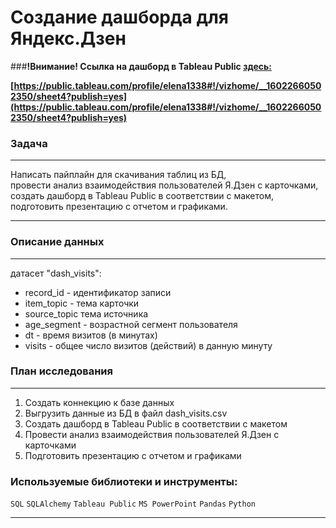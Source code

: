 # Создание дашборда для Яндекс.Дзен


###**!Внимание!  Ссылка на дашборд в Tableau Public [здесь:](https://public.tableau.com/profile/elena1338#!/vizhome/__16022660502350/sheet4?publish=yes)**

**[https://public.tableau.com/profile/elena1338#!/vizhome/__16022660502350/sheet4?publish=yes](https://public.tableau.com/profile/elena1338#!/vizhome/__16022660502350/sheet4?publish=yes)**



### Задача
____
Написать пайплайн для скачивания таблиц из БД, <br>
провести анализ взаимодействия пользователей Я.Дзен с карточками,<br>
создать дашборд в Tableau Public в соответствии с макетом, <br>
подготовить презентацию с отчетом и графиками.
_____

### Описание данных
____
датасет "dash_visits":

- record_id - идентификатор записи         
- item_topic  - тема карточки     
- source_topic  тема источника      
- age_segment - возрастной сегмент  пользователя      
- dt 	- время визитов (в минутах)   	      
- visits - общее число визитов (действий) в данную минуту

### План исследования
____

1. Создать коннекцию к базе данных
2. Выгрузить данные из БД в файл dash_visits.csv
3. Cоздать дашборд в Tableau Public в соответствии с макетом
4. Провести анализ взаимодействия пользователей Я.Дзен с карточками
5. Подготовить презентацию с отчетом и  графиками


### Используемые библиотеки и инструменты:

`SQL` `SQLAlchemy` `Tableau Public` `MS PowerPoint` `Pandas` `Python`
_____
